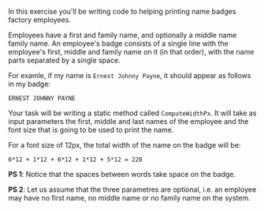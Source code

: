 In this exercise you'll be writing code to helping printing name
badges factory employees.

Employees have a first and family name, and optionally a middle name
family name. An employee's badge consists of a single line with the employee's first, middle and family name on it (in that order), with the name parts separated by a single space.

For examle, if my name is `Ernest Johnny Payne`, it should appear as
follows in my badge:

```
ERNEST JOHNNY PAYNE
```

Your task will be writing a static method called `ComputeWidthPx`. It
will take as input parameters the first, middle and last names of the
employee and the font size that is going to be used to print the name.

For a font size of 12px, the total width of the name on the badge will
be:

```
6*12 + 1*12 + 6*12 + 1*12 + 5*12 = 228
```

**PS 1**: Notice that the spaces between words take space on the badge.

**PS 2**: Let us assume that the three parametres are optional, i.e. an
employee may have no first name, no middle name or no family name on
the system.
